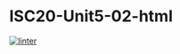 # ISC20-Unit5-02-html
 [![linter](https://github.com/Samuel-Webster-Is-Da-Best/ISC20-Unit5-02-html/workflows/linter/badge.svg)](https://github.com/marketplace/actions/super-linter)
